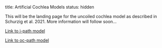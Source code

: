 title: Artificial Cochlea Models
status: hidden

This will be the landing page for the uncoiled cochlea model as described in Schurzig et al. 2021. More information will follow soon...

[Link to i-path model](www.vianna.de/ags/cas/methods/Cochleamodeling/uncoiled_st_ipath.step)

[Link to oc-path model](01_workgroups/cas/methods/CochleaModeling/uncoiled_st_ocpath.step)

